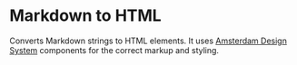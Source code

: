 # Markdown to HTML

Converts Markdown strings to HTML elements.
It uses [Amsterdam Design System](https://designsystem.amsterdam/) components for the correct markup and styling.
